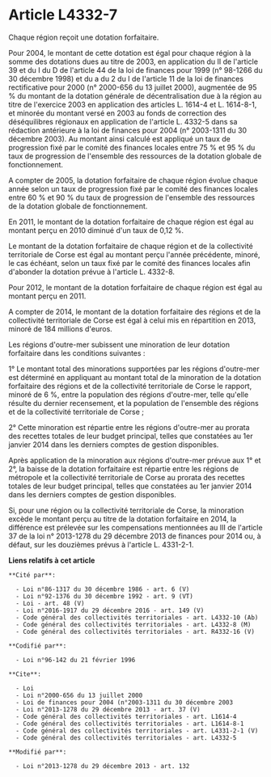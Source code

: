 # Article L4332-7

Chaque région reçoit une dotation forfaitaire. 

Pour 2004, le montant de cette dotation est égal pour chaque région à la somme des dotations dues au titre de 2003, en
application du II de l'article 39 et du I du D de l'article 44 de la loi de finances pour 1999 (n° 98-1266 du 30 décembre
1998) et du a du 2 du I de l'article 11 de la loi de finances rectificative pour 2000 (n° 2000-656 du 13 juillet 2000),
augmentée de 95 % du montant de la dotation générale de décentralisation due à la région au titre de l'exercice 2003 en
application des articles L. 1614-4 et L. 1614-8-1, et minorée du montant versé en 2003 au fonds de correction des
déséquilibres régionaux en application de l'article L. 4332-5 dans sa rédaction antérieure à la loi de finances pour 2004 (n°
2003-1311 du 30 décembre 2003). Au montant ainsi calculé est appliqué un taux de progression fixé par le comité des finances
locales entre 75 % et 95 % du taux de progression de l'ensemble des ressources de la dotation globale de fonctionnement. 

A compter de 2005, la dotation forfaitaire de chaque région évolue chaque année selon un taux de progression fixé par le
comité des finances locales entre 60 % et 90 % du taux de progression de l'ensemble des ressources de la dotation globale de
fonctionnement. 

En 2011, le montant de la dotation forfaitaire de chaque région est égal au montant perçu en 2010 diminué d'un taux de 0,12
%. 

Le montant de la dotation forfaitaire de chaque région et de la collectivité territoriale de Corse est égal au montant perçu
l'année précédente, minoré, le cas échéant, selon un taux fixé par le comité des finances locales afin d'abonder la dotation
prévue à l'article L. 4332-8. 

Pour 2012, le montant de la dotation forfaitaire de chaque région est égal au montant perçu en 2011. 

A compter de 2014, le montant de la dotation forfaitaire des régions et de la collectivité territoriale de Corse est égal à
celui mis en répartition en 2013, minoré de 184 millions d'euros. 

Les régions d'outre-mer subissent une minoration de leur dotation forfaitaire dans les conditions suivantes : 

1° Le montant total des minorations supportées par les régions d'outre-mer est déterminé en appliquant au montant total de la
minoration de la dotation forfaitaire des régions et de la collectivité territoriale de Corse le rapport, minoré de 6 %,
entre la population des régions d'outre-mer, telle qu'elle résulte du dernier recensement, et la population de l'ensemble des
régions et de la collectivité territoriale de Corse ; 

2° Cette minoration est répartie entre les régions d'outre-mer au prorata des recettes totales de leur budget principal,
telles que constatées au 1er janvier 2014 dans les derniers comptes de gestion disponibles. 

Après application de la minoration aux régions d'outre-mer prévue aux 1° et 2°, la baisse de la dotation forfaitaire est
répartie entre les régions de métropole et la collectivité territoriale de Corse au prorata des recettes totales de leur
budget principal, telles que constatées au 1er janvier 2014 dans les derniers comptes de gestion disponibles. 

Si, pour une région ou la collectivité territoriale de Corse, la minoration excède le montant perçu au titre de la dotation
forfaitaire en 2014, la différence est prélevée sur les compensations mentionnées au III de l'article 37 de la loi n°
2013-1278 du 29 décembre 2013 de finances pour 2014 ou, à défaut, sur les douzièmes prévus à l'article L. 4331-2-1.

**Liens relatifs à cet article**

	**Cité par**:

	  - Loi n°86-1317 du 30 décembre 1986 - art. 6 (V)
	  - Loi n°92-1376 du 30 décembre 1992 - art. 9 (VT)
	  - Loi - art. 48 (V)
	  - Loi n°2016-1917 du 29 décembre 2016 - art. 149 (V)
	  - Code général des collectivités territoriales - art. L4332-10 (Ab)
	  - Code général des collectivités territoriales - art. L4332-8 (M)
	  - Code général des collectivités territoriales - art. R4332-16 (V)

	**Codifié par**:

	  - Loi n°96-142 du 21 février 1996

	**Cite**:

	  - Loi
	  - Loi n°2000-656 du 13 juillet 2000
	  - Loi de finances pour 2004 (n°2003-1311 du 30 décembre 2003
	  - Loi n°2013-1278 du 29 décembre 2013 - art. 37 (V)
	  - Code général des collectivités territoriales - art. L1614-4
	  - Code général des collectivités territoriales - art. L1614-8-1
	  - Code général des collectivités territoriales - art. L4331-2-1 (V)
	  - Code général des collectivités territoriales - art. L4332-5

	**Modifié par**:

	  - Loi n°2013-1278 du 29 décembre 2013 - art. 132
